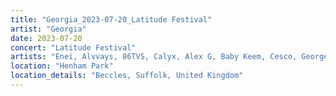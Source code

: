 ```yaml
---
title: "Georgia_2023-07-20_Latitude Festival"
artist: "Georgia"
date: 2023-07-20
concert: "Latitude Festival"
artists: "Enei, Alvvays, 86TVS, Calyx, Alex G, Baby Keem, Cesco, George Ezra, 30 Seconds to Mars, Amy Gledhill, Akemi Fox, Aby Coulibaly, Alissic, Arlo Parks"
location: "Henham Park"
location_details: "Beccles, Suffolk, United Kingdom"
---
```

